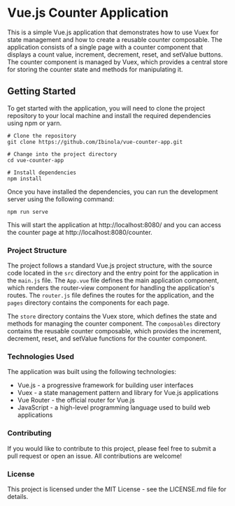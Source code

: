 # Vue.js Counter Application

This is a simple Vue.js application that demonstrates how to use Vuex for state management and how to create a reusable counter composable. The application consists of a single page with a counter component that displays a count value, increment, decrement, reset, and setValue buttons. The counter component is managed by Vuex, which provides a central store for storing the counter state and methods for manipulating it.

## Getting Started

To get started with the application, you will need to clone the project repository to your local machine and install the required dependencies using npm or yarn.

```
# Clone the repository
git clone https://github.com/Ibinola/vue-counter-app.git

# Change into the project directory
cd vue-counter-app

# Install dependencies
npm install
```
Once you have installed the dependencies, you can run the development server using the following command:

```
npm run serve
```

This will start the application at http://localhost:8080/ and you can access the counter page at http://localhost:8080/counter.

### Project Structure 

The project follows a standard Vue.js project structure, with the source code located in the `src` directory and the entry point for the application in the `main.js` file. The `App.vue` file defines the main application component, which renders the router-view component for handling the application's routes. The `router.js` file defines the routes for the application, and the `pages` directory contains the components for each page.

The `store` directory contains the Vuex store, which defines the state and methods for managing the counter component. The `composables` directory contains the reusable counter composable, which provides the increment, decrement, reset, and setValue functions for the counter component.


### Technologies Used

The application was built using the following technologies:

- Vue.js - a progressive framework for building user interfaces
- Vuex - a state management pattern and library for Vue.js applications
- Vue Router - the official router for Vue.js
- JavaScript - a high-level programming language used to build web applications


### Contributing

If you would like to contribute to this project, please feel free to submit a pull request or open an issue. All contributions are welcome!


### License

This project is licensed under the MIT License - see the LICENSE.md file for details.
